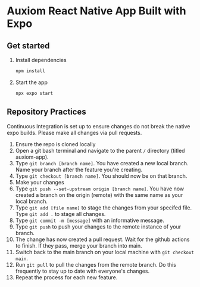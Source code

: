 # Auxiom React Native App Built with Expo

## Get started
1. Install dependencies
   ```bash
   npm install
   ```
2. Start the app
   ```bash
   npx expo start
   ```
## Repository Practices
Continuous Integration is set up to ensure changes do not break the native expo builds. Please make all changes via pull requests.

1. Ensure the repo is cloned locally
2. Open a git bash terminal and navigate to the parent `/` directory (titled auxiom-app).
3. Type `git branch [branch name]`. You have created a new local branch. Name your branch after the feature you're creating.
4. Type `git checkout [branch name]`. You should now be on that branch.
5. Make your changes
6. Type `git push --set-upstream origin [branch name]`. You have now created a branch on the origin (remote) with the same name as your local branch.
7. Type `git add [file name]` to stage the changes from your specifed file. Type `git add .` to stage all changes.
8. Type `git commit -m [message]` with an informative message.
9. Type `git push` to push your changes to the remote instance of your branch.
10. The change has now created a pull request. Wait for the github actions to finish. If they pass, merge your branch into main.
11. Switch back to the main branch on your local machine with `git checkout main`.
12. Run `git pull` to pull the changes from the remote branch. Do this frequently to stay up to date with everyone's changes.
13. Repeat the process for each new feature.
